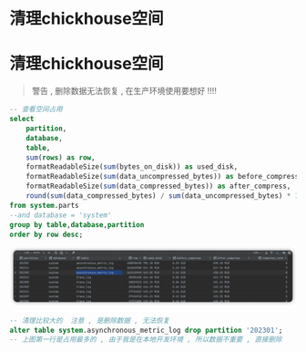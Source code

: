 # 清理chickhouse空间


# 清理chickhouse空间
>警告 , 删除数据无法恢复 , 在生产环境使用要想好 !!!!

```sql
-- 查看空间占用
select
    partition,
    database,
    table,
    sum(rows) as row,
    formatReadableSize(sum(bytes_on_disk)) as used_disk,
    formatReadableSize(sum(data_uncompressed_bytes)) as before_compress,
    formatReadableSize(sum(data_compressed_bytes)) as after_compress,
    round(sum(data_compressed_bytes) / sum(data_uncompressed_bytes) * 100, 0) compress_rate
from system.parts
--and database = 'system'
group by table,database,partition
order by row desc;
```
![img.png](img.png)
```sql
-- 清理比较大的  注意 , 是删除数据 , 无法恢复
alter table system.asynchronous_metric_log drop partition '202301'; 
-- 上图第一行是占用最多的 , 由于我是在本地开发环境 , 所以数据不重要 , 直接删除
```
